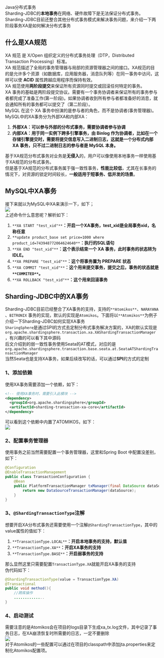 Java分布式事务<br />Sharding-JDBC的**本地事务**在网络、硬件故障下是无法保证分布式事务。<br />Sharding-JDBC目前还整合其他分布式事务模式来解决事务问题，来介绍一下两阶段事务XA是如何解决分布式事务
<a name="bOEpO"></a>
## **什么是XA规范**
XA 规范 是 X/Open 组织定义的分布式事务处理（DTP，Distributed Transaction Processing）标准。<br />XA 规范描述了全局的事务管理器与局部的资源管理器之间的接口。XA规范的目的是允许多个资源（如数据库，应用服务器，消息队列等）在同一事务中访问，这样可以使 **ACID** 属性跨越应用程序而保持有效。<br />XA 规范使用**两阶段提交**来保证所有资源同时提交或回滚任何特定的事务。<br />XA 事务的基础是两阶段提交协议。需要有一个事务协调者来保证所有的事务参与者都完成了准备工作(第一阶段)。如果协调者收到所有参与者都准备好的消息，就会通知所有的事务都可以提交了（第二阶段）。<br />MySQL 在这个 XA 事务中扮演的是参与者的角色，而不是协调者(事务管理器)。<br />MySQL中的XA事务分为外部XA和内部XA：

1. **外部XA：可以参与外部的分布式事务，需要协调者参与协调**
2. **内部XA：用于同一实例下跨多引擎事务，由 Binlog 作为协调者，比如在一个存储引擎提交时，需要将提交信息写入二进制日志，这就是一个分布式内部 XA 事务，只不过二进制日志的参与者是 MySQL 本身。**

基于XA规范分布式事务对业务是**无侵入**的，用户可以像使用本地事务一样使用基于XA规范的分布式事务。<br />但是基于XA规范的分布式事务属于强一致性事务，**性能比较低**，尤其在长事务的情况下，对资源的锁定时间较长，**一般适用于短事务、低并发的场景**。
<a name="wEZwC"></a>
## **MySQL中XA事务**
接下来就以为MySQL中XA来演示一下，如下；<br />![](https://cdn.nlark.com/yuque/0/2022/png/396745/1656293065324-a3bdae3a-087a-4e25-bbcc-707fb0379d77.png#clientId=u215ac4af-708d-4&from=paste&id=u849367b8&originHeight=255&originWidth=709&originalType=url&ratio=1&rotation=0&showTitle=false&status=done&style=none&taskId=ua2e9f864-00f6-45d1-b307-2f6ac646753&title=)<br />上述命令什么意思呢？解析如下：

1. `**XA START "test_xid"**`**：开启一个XA事务，test_xid是全局事务xid，名称任意**
2. `**update product_base set price=1000 where product_id=743948772064624640**`**：执行的SQL语句**
3. `**XA END "test_xid"**`**：这个表示结束一个 XA 事务，此时事务的状态转为 IDLE。**
4. `**XA PREPARE "test_xid"**`**：这个将事务置为 PREPARE 状态**
5. `**XA COMMIT "test_xid"**`**：这个用来提交事务，提交之后，事务的状态就是 **`**COMMITED**`**。**
6. `**XA ROLLBACK "test_xid"**`**：这个用来回滚事务**
<a name="aVyPe"></a>
## **Sharding-JDBC中的XA事务**
Sharding-JDBC目前已经整合了XA事务的支持，支持的`**Atomikos**`、`NARAYANA` 、`BITRONIX` 事务的实现，默认的实现是`Atomikos`。下面将以`**Atomikos**`为例子介绍一下Sharding-JDBC如何实现XA事务<br />`SharingSphere`是通过SPI的方式去定制分布式事务解决方案的，XA的默认实现是`org.apache.shardingsphere.transaction.xa.XAShardingTransactionManager`，有兴趣的可以看下其中源码<br />后文介绍到的弱一致性事务使用Seata的AT模式，对应的是`org.apache.shardingsphere.transaction.base.seata.at.SeataATShardingTransactionManager`<br />当然Seata也是支持XA事务，如果后续改写的话，可以通过**SPI**的方式的定制
<a name="svzNJ"></a>
### 1、添加依赖
使用XA事务需要添加一个依赖，如下：
```xml
<!-- 使用XA事务时，需要引入此模块 -->
<dependency>
  <groupId>org.apache.shardingsphere</groupId>
  <artifactId>sharding-transaction-xa-core</artifactId>
</dependency>
```
可以看到这个依赖中内置了ATOMIKOS，如下：<br />![](https://cdn.nlark.com/yuque/0/2022/png/396745/1656293065289-f47a46bf-2327-47f5-857e-13a83dd5150b.png#clientId=u215ac4af-708d-4&from=paste&id=u5025b805&originHeight=138&originWidth=592&originalType=url&ratio=1&rotation=0&showTitle=false&status=done&style=none&taskId=ufc1e0d68-30d1-4b3d-bba5-fc8d54c91bd&title=)
<a name="Qmbsh"></a>
### 2、配置事务管理器
使用事务之前当然需要配置一个事务管理器，这里和Spring Boot 中配置没差别，如下：
```java
@Configuration
@EnableTransactionManagement
public class TransactionConfiguration {
    @Bean
    public PlatformTransactionManager txManager(final DataSource dataSource) {
        return new DataSourceTransactionManager(dataSource);
    }
}
```
<a name="XCHsx"></a>
### 3、`@ShardingTransactionType`注解
想要开启XA分布式事务还需要使用一个注解`@ShardingTransactionType`，其中的value属性的值如下：

1. `**TransactionType.LOCAL**`**：开启本地事务的支持，默认值**
2. `**TransactionType.XA**`**：开启XA事务的支持**
3. `**TransactionType.BASE**`**：开启弱事务的支持**

那么显然这里只需要配置`TransactionType.XA`就能开启XA事务的支持<br />伪代码如下：
```java
@ShardingTransactionType(value = TransactionType.XA)
@Transactional
public void method(){
    //跨库操作
    ..............
}
```
<a name="kJrnC"></a>
### 4、启动测试
需要注意的是Atomikos会在项目的logs目录下生成xa_tx.log文件，其中记录了事务日志，在XA崩溃恢复时所需要的日志，一定不要删除<br />![](https://cdn.nlark.com/yuque/0/2022/png/396745/1656293065270-5c255f10-fc09-4334-a8fb-beec69533469.png#clientId=u215ac4af-708d-4&from=paste&id=u78785e32&originHeight=64&originWidth=1080&originalType=url&ratio=1&rotation=0&showTitle=false&status=done&style=none&taskId=u5eaeff59-4f3c-4aa3-9a91-f2518049a93&title=)<br />对于Atomikos的一些配置可以通过在项目的classpath中添加jta.properties来定制化Atomikos配置项。
